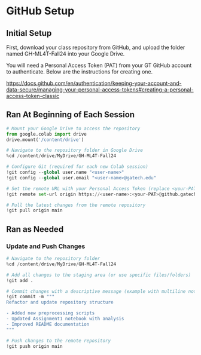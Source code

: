 # GitHub Setup

## Initial Setup

First, download your class repository from GitHub, and upload the folder named GH-ML4T-Fall24 into your Google Drive. 

You will need a Personal Access Token (PAT) from your GT GitHub account to authenticate. Below are the instructions for creating one.

https://docs.github.com/en/authentication/keeping-your-account-and-data-secure/managing-your-personal-access-tokens#creating-a-personal-access-token-classic

## Ran At Beginning of Each Session

```python
# Mount your Google Drive to access the repository
from google.colab import drive
drive.mount('/content/drive')

# Navigate to the repository folder in Google Drive
%cd /content/drive/MyDrive/GH-ML4T-Fall24

# Configure Git (required for each new Colab session)
!git config --global user.name "<user-name>"
!git config --global user.email "<user-name>@gatech.edu"

# Set the remote URL with your Personal Access Token (replace <your-PAT>)
!git remote set-url origin https://<user-name>:<your-PAT>@github.gatech.edu/<user-name>/GH-ML4T-Fall24.git

# Pull the latest changes from the remote repository
!git pull origin main

```
## Ran as Needed

### Update and Push Changes

```python
# Navigate to the repository folder
%cd /content/drive/MyDrive/GH-ML4T-Fall24

# Add all changes to the staging area (or use specific files/folders)
!git add .

# Commit changes with a descriptive message (example with multiline notes)
!git commit -m """
Refactor and update repository structure

- Added new preprocessing scripts
- Updated Assignment1 notebook with analysis
- Improved README documentation
"""

# Push changes to the remote repository
!git push origin main

```
